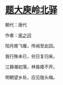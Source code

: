 # [题大庾岭北驿](http://so.gushiwen.org/view_3026.aspx)

朝代：唐代

作者：[宋之问](http://so.gushiwen.org/author_248.aspx)

阳月南飞雁，传闻至此回。

我行殊未已，何日复归来。

江静潮初落，林昏瘴不开。

明朝望乡处，应见陇头梅。

